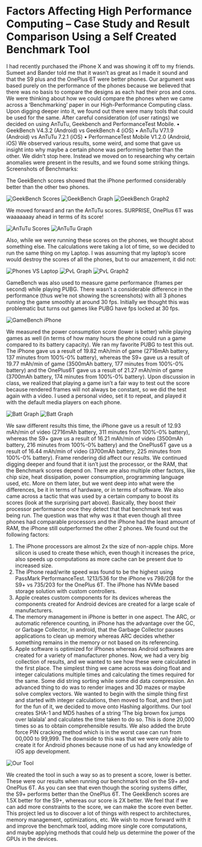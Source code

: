 # Factors Affecting High Performance Computing – Case Study and Result Comparison Using a Self Created Benchmark Tool
I had recently purchased the iPhone X and was showing it off to my friends. Sumeet and Bander told me that it wasn’t as great as I made it sound and that the S9 plus and the OnePlus 6T were better phones.
Our argument was based purely on the performance of the phones because we believed that there was no basis to compare the designs as each had their pros and cons.
We were thinking about how we could compare the phones when we came across a ‘Benchmarking’ paper in our High-Performance Computing class. Upon digging deeper into it, we found out there were many tools that could be used for the same.
After careful consideration (of user ratings) we decided on using AnTuTu, Geekbench and PerformanceTest Mobile.
•	GeekBench V4.3.2 (Android) vs GeekBench 4 (iOS)
•	AnTuTu V7.1.9 (Android) vs AnTuTu 7.2.1 (iOS)
•	PerformanceTest Mobile V1.2.0 (Android, iOS)
We observed various results, some weird, and some that gave us insight into why maybe a certain phone was performing better than the other. We didn’t stop here. Instead we moved on to researching why certain anomalies were present in the results, and we found some striking things.
Screenshots of Benchmarks:

The GeekBench scores showed that the iPhone performed considerably better than the other two phones.

![GeekBench Scores](/images/1.jpg)
![GeekBench Graph](/images/Graph1.jpg)
![GeekBench Graph2](/images/Graph3.jpg)

We moved forward and ran the AnTuTu scores. SURPRISE, OnePlus 6T was waaaaaaay ahead in terms of its score!

![AnTuTu Scores](/images/2.jpg)
![AnTuTu Graph](/images/Graph3.jpg)

Also, while we were running these scores on the phones, we thought about something else. The calculations were taking a lot of time, so we decided to run the same thing on my Laptop. I was assuming that my laptop’s score would destroy the scores of all the phones, but to our amazement, it did not:

![Phones VS Laptop](/images/3.jpg)
![PvL Graph](/images/Graph4.jpg)
![PvL Graph2](/images/Graph5.jpg)

GameBench was also used to measure game performance (frames per second) while playing PUBG. There wasn’t a considerable difference in the performance (thus we’re not showing the screenshots) with all 3 phones running the game smoothly at around 30 fps. Initially we thought this was problematic but turns out games like PUBG have fps locked at 30 fps.

![GameBench iPhone](/images/4.jpg)

We measured the power consumption score (lower is better) while playing games as well (in terms of how many hours the phone could run a game compared to its battery capacity). We ran my favorite PUBG to test this out. The iPhone gave us a result of 19.82 mAh/min of game (2716mAh battery, 137 minutes from 100%-0% battery), whereas the S9+ gave us a result of 19.77 mAh/min of game (3500mAh battery, 177 minutes from 100%-0% battery) and the OnePlus6T gave us a result of 21.27 mAh/min of game (3700mAh battery, 174 minutes from 100%-0% battery). Upon discussion in class, we realized that playing a game isn’t a fair way to test out the score because rendered frames will not always be constant, so we did the test again with a video. I used a personal video, set it to repeat, and played it with the default media players on each phone. 

![Batt Graph](/images/Graph6.jpg)
![Batt Graph](/images/Graph7.jpg)

We saw different results this time, the iPhone gave us a result of 12.93 mAh/min of video (2716mAh battery, 311 minutes from 100%-0% battery), whereas the S9+ gave us a result of 16.21 mAh/min of video (3500mAh battery, 216 minutes from 100%-0% battery) and the OnePlus6T gave us a result of 16.44 mAh/min of video (3700mAh battery, 225 minutes from 100%-0% battery). Frame rendering did affect our results.
We continued digging deeper and found that it isn’t just the processor, or the RAM, that the Benchmark scores depend on. There are also multiple other factors, like chip size, heat dissipation, power consumption, programming language used, etc. More on them later, but we went deep into what were the differences, be it in terms of hardware, or in terms of software. We also came across a tactic that was used by a certain company to boost its scores (look at the surprising part above). Basically, they boost their processor performance once they detect that that benchmark test was being run.
The question was that why was it that even though all three phones had comparable processors and the iPhone had the least amount of RAM, the iPhone still outperformed the other 2 phones. We found out the following factors:
1.	The iPhone processors are almost 2x the size of non-apple chips. More silicon is used to create these which, even though it increases the price, also speeds up computations as more cache can be present due to increased size.
2.	The iPhone read/write speed was found to be the highest using PassMark PerformanceTest. 
1213/536 for the iPhone vs 798/208 for the S9+ vs 735/203 for the OnePlus 6T. The iPhone has NVMe based storage solution with custom controllers.
3.	Apple creates custom components for its devices whereas the components created for Android devices are created for a large scale of manufacturers.
4.	The memory management in iPhone is better in one aspect. The ARC, or automatic reference counting, in iPhone has the advantage over the GC, or Garbage Collector, in android, that the Garbage Collector pauses applications to clean up memory whereas ARC decides whether something remains in the memory or not based on its referencing.
5.	Apple software is optimized for iPhones whereas Android softwares are created for a variety of manufacturer phones.
Now, we had a very big collection of results, and we wanted to see how these were calculated in the first place.
The simplest thing we came across was doing float and integer calculations multiple times and calculating the times required for the same. Some did string sorting while some did data compression. An advanced thing to do was to render images and 3D mazes or maybe solve complex vectors.
We wanted to begin with the simple thing first and started with integer calculations, then moved to float, and then just for the fun of it, we decided to move onto Hashing algorithms.
Our tool creates SHA-1 and MD5 hashes of a string ‘The big brown fox jumps over lalalala’ and calculates the time taken to do so. This is done 20,000 times so as to obtain comprehensible results. We also added the brute force PIN cracking method which is in the worst case can run from 00,000 to 99,999. The downside to this was that we were only able to create it for Android phones because none of us had any knowledge of iOS app development.

![Our Tool](/images/5.jpg)

We created the tool in such a way so as to present a score, lower is better.
These were our results when running our benchmark tool on the S9+ and OnePlus 6T. As you can see that even though the scoring systems differ, the S9+ performs better than the OnePlus 6T. The GeekBench scores are 1.5X better for the S9+, whereas our score is 2X better. We feel that if we can add more constraints to the score, we can make the score even better.
This project led us to discover a lot of things with respect to architectures, memory management, optimizations, etc. We wish to move forward with it and improve the benchmark tool, adding more single core computations, and maybe applying methods that could help us determine the power of the GPUs in the devices.
